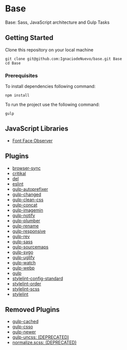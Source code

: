 # Base

Base: Sass, JavaScript architecture and Gulp Tasks


## Getting Started

Clone this repository on your local machine

```
git clone git@github.com:IgnaciodeNuevo/base.git Base
cd Base
```

### Prerequisites

To install dependencies following command:

```
npm install
```

To run the project use the following command:

```
gulp
```

## JavaScript Libraries

* [Font Face Observer](https://fontfaceobserver.com/)


## Plugins

* [browser-sync](https://github.com/BrowserSync/browser-sync)
* [critikal](https://github.com/addyosmani/critical)
* [del](https://github.com/sindresorhus/del)
* [eslint](https://github.com/eslint/eslint)
* [gulp-autoprefixer](https://github.com/gulp-community/gulp-cached)
* [gulp-changed](https://github.com/sindresorhus/gulp-changed)
* [gulp-clean-css](https://github.com/scniro/gulp-clean-css)
* [gulp-concat](https://github.com/gulp-community/gulp-concat)
* [gulp-imagemin](https://github.com/sindresorhus/gulp-imagemin)
* [gulp-notify](https://github.com/mikaelbr/gulp-notify)
* [gulp-plumber](https://github.com/floatdrop/gulp-plumber)
* [gulp-rename](https://github.com/hparra/gulp-rename)
* [gulp-responsive](https://github.com/mahnunchik/gulp-responsive)
* [gulp-rev](https://github.com/sindresorhus/gulp-rev)
* [gulp-sass](https://github.com/dlmanning/gulp-sass)
* [gulp-sourcemaps](https://github.com/gulp-sourcemaps/gulp-sourcemaps)
* [gulp-svgo](https://github.com/ben-eb/gulp-svgmin)
* [gulp-uglify](https://github.com/terinjokes/gulp-uglify)
* [gulp-watch](https://github.com/floatdrop/gulp-watch)
* [gulp-webp](https://github.com/sindresorhus/gulp-webp)
* [gulp](https://github.com/gulpjs/gulp)
* [stylelint-config-standard](https://github.com/stylelint/stylelint-config-standard)
* [stylelint-order](https://github.com/hudochenkov/stylelint-order)
* [stylelint-scss](https://github.com/kristerkari/stylelint-scss)
* [stylelint](https://github.com/stylelint/stylelint)
<!-- * [gulp-svg-sprite](https://github.com/jkphl/gulp-svg-sprite) -->

## Removed Plugins

* [gulp-cached](https://github.com/gulp-community/gulp-cached)
* [gulp-csso](https://github.com/ben-eb/gulp-csso)
* [gulp-newer](https://github.com/tschaub/gulp-newer)
* [gulp-uncss: (DEPRECATED)](https://github.com/ben-eb/gulp-uncss)
* [normalize.scss: (DEPRECATED)](https://github.com/kristerkari/normalize.scss)
